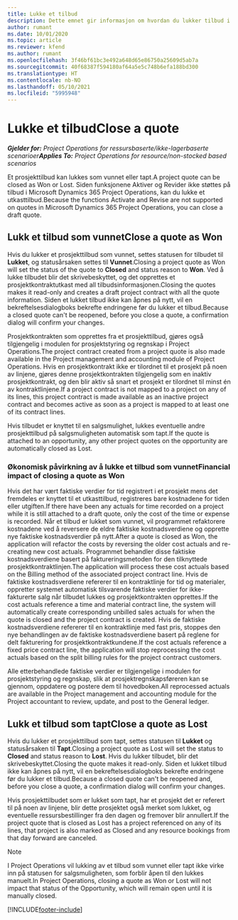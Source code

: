 ```yaml
---
title: Lukke et tilbud
description: Dette emnet gir informasjon om hvordan du lukker tilbud i Project Operations.
author: rumant
ms.date: 10/01/2020
ms.topic: article
ms.reviewer: kfend
ms.author: rumant
ms.openlocfilehash: 3f46bf61bc3e492a648d65e86750a25609d5ab7a
ms.sourcegitcommit: 40f68387f594180af64a5e5c748b6efa188bd300
ms.translationtype: HT
ms.contentlocale: nb-NO
ms.lasthandoff: 05/10/2021
ms.locfileid: "5995948"
---
```

# <a name="close-a-quote"></a><span data-ttu-id="3c659-103">Lukke et tilbud</span><span class="sxs-lookup"><span data-stu-id="3c659-103">Close a quote</span></span>

<span data-ttu-id="3c659-104">_**Gjelder for:** Project Operations for ressursbaserte/ikke-lagerbaserte scenarioer_</span><span class="sxs-lookup"><span data-stu-id="3c659-104">_**Applies To:** Project Operations for resource/non-stocked based scenarios_</span></span>

<span data-ttu-id="3c659-105">Et prosjekttilbud kan lukkes som vunnet eller tapt.</span><span class="sxs-lookup"><span data-stu-id="3c659-105">A project quote can be closed as Won or Lost.</span></span> <span data-ttu-id="3c659-106">Siden funksjonene Aktiver og Revider ikke støttes på tilbud i Microsoft Dynamics 365 Project Operations, kan du lukke et utkasttilbud.</span><span class="sxs-lookup"><span data-stu-id="3c659-106">Because the functions Activate and Revise are not supported on quotes in Microsoft Dynamics 365 Project Operations, you can close a draft quote.</span></span>

## <a name="close-a-quote-as-won"></a><span data-ttu-id="3c659-107">Lukk et tilbud som vunnet</span><span class="sxs-lookup"><span data-stu-id="3c659-107">Close a quote as Won</span></span>

<span data-ttu-id="3c659-108">Hvis du lukker et prosjekttilbud som vunnet, settes statusen for tilbudet til **Lukket**, og statusårsaken settes til **Vunnet**.</span><span class="sxs-lookup"><span data-stu-id="3c659-108">Closing a project quote as Won will set the status of the quote to **Closed** and status reason to **Won**.</span></span> <span data-ttu-id="3c659-109">Ved å lukke tilbudet blir det skrivebeskyttet, og det opprettes et prosjektkontraktutkast med all tilbudsinformasjonen.</span><span class="sxs-lookup"><span data-stu-id="3c659-109">Closing the quotes makes it read-only and creates a draft project contract with all the quote information.</span></span> <span data-ttu-id="3c659-110">Siden et lukket tilbud ikke kan åpnes på nytt, vil en bekreftelsesdialogboks bekrefte endringene før du lukker et tilbud.</span><span class="sxs-lookup"><span data-stu-id="3c659-110">Because a closed quote can't be reopened, before you close a quote, a confirmation dialog will confirm your changes.</span></span>

<span data-ttu-id="3c659-111">Prosjektkontrakten som opprettes fra et prosjekttilbud, gjøres også tilgjengelig i modulen for prosjektstyring og regnskap i Project Operations.</span><span class="sxs-lookup"><span data-stu-id="3c659-111">The project contract created from a project quote is also made available in the Project management and accounting module of Project Operations.</span></span> <span data-ttu-id="3c659-112">Hvis en prosjektkontrakt ikke er tilordnet til et prosjekt på noen av linjene, gjøres denne prosjektkontrakten tilgjengelig som en inaktiv prosjektkontrakt, og den blir aktiv så snart et prosjekt er tilordnet til minst én av kontraktlinjene.</span><span class="sxs-lookup"><span data-stu-id="3c659-112">If a project contract is not mapped to a project on any of its lines, this project contract is made available as an inactive project contract and becomes active as soon as a project is mapped to at least one of its contract lines.</span></span>

<span data-ttu-id="3c659-113">Hvis tilbudet er knyttet til en salgsmulighet, lukkes eventuelle andre prosjekttilbud på salgsmuligheten automatisk som tapt.</span><span class="sxs-lookup"><span data-stu-id="3c659-113">If the quote is attached to an opportunity, any other project quotes on the opportunity are automatically closed as Lost.</span></span>

### <a name="financial-impact-of-closing-a-quote-as-won"></a><span data-ttu-id="3c659-114">Økonomisk påvirkning av å lukke et tilbud som vunnet</span><span class="sxs-lookup"><span data-stu-id="3c659-114">Financial impact of closing a quote as Won</span></span>

<span data-ttu-id="3c659-115">Hvis det har vært faktiske verdier for tid registrert i et prosjekt mens det fremdeles er knyttet til et utkasttilbud, registreres bare kostnadene for tiden eller utgiften.</span><span class="sxs-lookup"><span data-stu-id="3c659-115">If there have been any actuals for time recorded on a project while it is still attached to a draft quote, only the cost of the time or expense is recorded.</span></span> <span data-ttu-id="3c659-116">Når et tilbud er lukket som vunnet, vil programmet refaktorere kostnadene ved å reversere de eldre faktiske kostnadsverdiene og opprette nye faktiske kostnadsverdier på nytt.</span><span class="sxs-lookup"><span data-stu-id="3c659-116">After a quote is closed as Won, the application will refactor the costs by reversing the older cost actuals and re-creating new cost actuals.</span></span> <span data-ttu-id="3c659-117">Programmet behandler disse faktiske kostnadsverdiene basert på faktureringsmetoden for den tilknyttede prosjektkontraktlinjen.</span><span class="sxs-lookup"><span data-stu-id="3c659-117">The application will process these cost actuals based on the Billing method of the associated project contract line.</span></span> <span data-ttu-id="3c659-118">Hvis de faktiske kostnadsverdiene refererer til en kontraktlinje for tid og materialer, oppretter systemet automatisk tilsvarende faktiske verdier for ikke-fakturerte salg når tilbudet lukkes og prosjektkontrakten opprettes.</span><span class="sxs-lookup"><span data-stu-id="3c659-118">If the cost actuals reference a time and material contract line, the system will automatically create corresponding unbilled sales actuals for when the quote is closed and the project contract is created.</span></span> <span data-ttu-id="3c659-119">Hvis de faktiske kostnadsverdiene refererer til en kontraktlinje med fast pris, stoppes den nye behandlingen av de faktiske kostnadsverdiene basert på reglene for delt fakturering for prosjektkontraktkundene.</span><span class="sxs-lookup"><span data-stu-id="3c659-119">If the cost actuals reference a fixed price contract line, the application will stop reprocessing the cost actuals based on the split billing rules for the project contract customers.</span></span>

<span data-ttu-id="3c659-120">Alle etterbehandlede faktiske verdier er tilgjengelige i modulen for prosjektstyring og regnskap, slik at prosjektregnskapsføreren kan se gjennom, oppdatere og postere dem til hovedboken.</span><span class="sxs-lookup"><span data-stu-id="3c659-120">All reprocessed actuals are available in the Project management and accounting module for the Project accountant to review, update, and post to the General ledger.</span></span> 

## <a name="close-a-quote-as-lost"></a><span data-ttu-id="3c659-121">Lukk et tilbud som tapt</span><span class="sxs-lookup"><span data-stu-id="3c659-121">Close a quote as Lost</span></span>

<span data-ttu-id="3c659-122">Hvis du lukker et prosjekttilbud som tapt, settes statusen til **Lukket** og statusårsaken til **Tapt**.</span><span class="sxs-lookup"><span data-stu-id="3c659-122">Closing a project quote as Lost will set the status to **Closed** and status reason to **Lost**.</span></span> <span data-ttu-id="3c659-123">Hvis du lukker tilbudet, blir det skrivebeskyttet.</span><span class="sxs-lookup"><span data-stu-id="3c659-123">Closing the quote makes it read-only.</span></span> <span data-ttu-id="3c659-124">Siden et lukket tilbud ikke kan åpnes på nytt, vil en bekreftelsesdialogboks bekrefte endringene før du lukker et tilbud.</span><span class="sxs-lookup"><span data-stu-id="3c659-124">Because a closed quote can't be reopened and, before you close a quote, a confirmation dialog will confirm your changes.</span></span>

<span data-ttu-id="3c659-125">Hvis prosjekttilbudet som er lukket som tapt, har et prosjekt det er referert til på noen av linjene, blir dette prosjektet også merket som lukket, og eventuelle ressursbestillinger fra den dagen og fremover blir annullert.</span><span class="sxs-lookup"><span data-stu-id="3c659-125">If the project quote that is closed as Lost has a project referenced on any of its lines, that project is also marked as Closed and any resource bookings from that day forward are canceled.</span></span>

> [!NOTE]
> <span data-ttu-id="3c659-126">I Project Operations vil lukking av et tilbud som vunnet eller tapt ikke virke inn på statusen for salgsmuligheten, som forblir åpen til den lukkes manuelt.</span><span class="sxs-lookup"><span data-stu-id="3c659-126">In Project Operations, closing a quote as Won or Lost will not impact that status of the Opportunity, which will remain open until it is manually closed.</span></span>


[!INCLUDE[footer-include](../includes/footer-banner.md)]